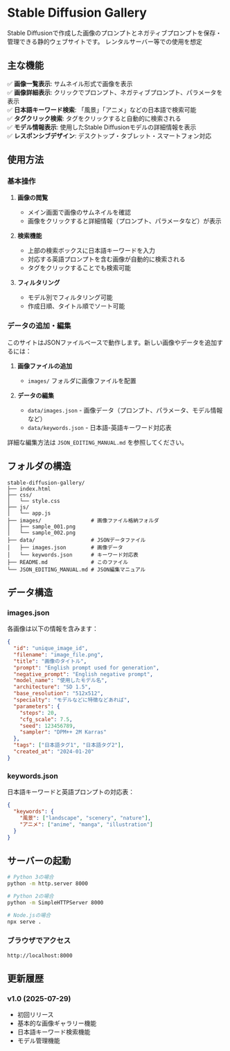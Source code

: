 # Stable Diffusion Gallery
Stable Diffusionで作成した画像のプロンプトとネガティブプロンプトを保存・管理できる静的ウェブサイトです。
レンタルサーバー等での使用を想定

## 主な機能
✅ **画像一覧表示**: サムネイル形式で画像を表示  
✅ **画像詳細表示**: クリックでプロンプト、ネガティブプロンプト、パラメータを表示  
✅ **日本語キーワード検索**: 「風景」「アニメ」などの日本語で検索可能  
✅ **タグクリック検索**: タグをクリックすると自動的に検索される  
✅ **モデル情報表示**: 使用したStable Diffusionモデルの詳細情報を表示  
✅ **レスポンシブデザイン**: デスクトップ・タブレット・スマートフォン対応 

## 使用方法

### 基本操作

1. **画像の閲覧**
   - メイン画面で画像のサムネイルを確認
   - 画像をクリックすると詳細情報（プロンプト、パラメータなど）が表示

2. **検索機能**
   - 上部の検索ボックスに日本語キーワードを入力
   - 対応する英語プロンプトを含む画像が自動的に検索される
   - タグをクリックすることでも検索可能

3. **フィルタリング**
   - モデル別でフィルタリング可能
   - 作成日順、タイトル順でソート可能

### データの追加・編集

このサイトはJSONファイルベースで動作します。新しい画像やデータを追加するには：

1. **画像ファイルの追加**
   - `images/` フォルダに画像ファイルを配置

2. **データの編集**
   - `data/images.json` - 画像データ（プロンプト、パラメータ、モデル情報など）
   - `data/keywords.json` - 日本語-英語キーワード対応表

詳細な編集方法は `JSON_EDITING_MANUAL.md` を参照してください。

## フォルダの構造
```
stable-diffusion-gallery/
├── index.html
├── css/
│   └── style.css
├── js/
│   └── app.js
├── images/                # 画像ファイル格納フォルダ
│   ├── sample_001.png
│   └── sample_002.png
├── data/                  # JSONデータファイル
│   ├── images.json        # 画像データ
│   └── keywords.json      # キーワード対応表
├── README.md              # このファイル
└── JSON_EDITING_MANUAL.md # JSON編集マニュアル
```
## データ構造

### images.json

各画像は以下の情報を含みます：

```json
{
  "id": "unique_image_id",
  "filename": "image_file.png",
  "title": "画像のタイトル",
  "prompt": "English prompt used for generation",
  "negative_prompt": "English negative prompt",
  "model_name": "使用したモデル名",
  "architecture": "SD 1.5",
  "base_resolution": "512x512",
  "specialty": "モデルなどに特徴などあれば",
  "parameters": {
    "steps": 20,
    "cfg_scale": 7.5,
    "seed": 123456789,
    "sampler": "DPM++ 2M Karras"
  },
  "tags": ["日本語タグ1", "日本語タグ2"],
  "created_at": "2024-01-20"
}
```

### keywords.json
日本語キーワードと英語プロンプトの対応表：

```json
{
  "keywords": {
    "風景": ["landscape", "scenery", "nature"],
    "アニメ": ["anime", "manga", "illustration"]
  }
}
```
## **サーバーの起動**

   ```bash
   # Python 3の場合
   python -m http.server 8000
   
   # Python 2の場合
   python -m SimpleHTTPServer 8000
   
   # Node.jsの場合
   npx serve .
   ```
### **ブラウザでアクセス**
   ```
   http://localhost:8000
   ```

## 更新履歴
### v1.0 (2025-07-29)
- 初回リリース
- 基本的な画像ギャラリー機能
- 日本語キーワード検索機能
- モデル管理機能
